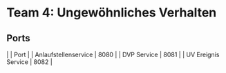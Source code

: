 # Team 4: Ungewöhnliches Verhalten

## Ports

| | Port |
| Anlaufstellenservice | 8080 |
| DVP Service | 8081 | 
| UV Ereignis Service | 8082 |
